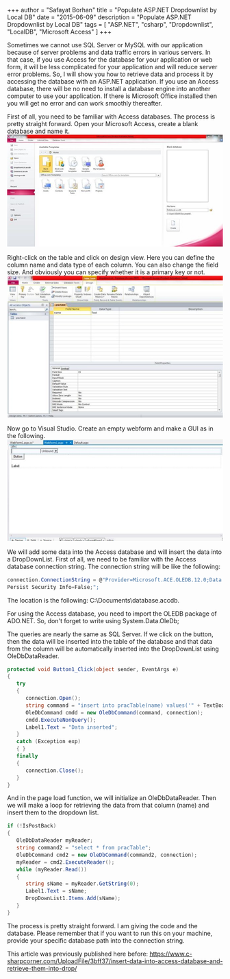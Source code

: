 +++
author = "Safayat Borhan"
title = "Populate ASP.NET Dropdownlist by Local DB"
date = "2015-06-09"
description = "Populate ASP.NET Dropdownlist by Local DB"
tags = [
    "ASP.NET",
    "csharp",
    "Dropdownlist",
    "LocalDB",
    "Microsoft Access"
]
+++

Sometimes we cannot use SQL Server or MySQL with our application because of server problems and data traffic errors in various servers. In that case, if you use Access for the database for your application or web form, it will be less complicated for your application and will reduce server error problems. So, I will show you how to retrieve data and process it by accessing the database with an ASP.NET application. If you use an Access database, there will be no need to install a database engine into another computer to use your application. If there is Microsoft Office installed then you will get no error and can work smoothly thereafter.

First of all, you need to be familiar with Access databases. The process is pretty straight forward. Open your Microsoft Access, create a blank database and name it.
![](1.jpg "")

Right-click on the table and click on design view. Here you can define the column name and data type of each column. You can also change the field size. And obviously you can specify whether it is a primary key or not.
![](2.jpg "")

Now go to Visual Studio. Create an empty webform and make a GUI as in the following.
![](3.jpg "")

We will add some data into the Access database and will insert the data into a DropDownList. First of all, we need to be familiar with the Access database connection string. The connection string will be like the following:
```csharp
connection.ConnectionString = @"Provider=Microsoft.ACE.OLEDB.12.0;Data Source=(location of the file);  
Persist Security Info=False;"; 
```

The location is the following: C:\Documents\database.accdb.

For using the Access database, you need to import the OLEDB package of ADO.NET. So, don't forget to write using System.Data.OleDb;

The queries are nearly the same as SQL Server. If we click on the button, then the data will be inserted into the table of the database and that data from the column will be automatically inserted into the DropDownList using OleDbDataReader.
```csharp
protected void Button1_Click(object sender, EventArgs e)  
{  
   try  
   {  
      connection.Open();  
      string command = "insert into pracTable(name) values('" + TextBox1.Text + "') ";  
      OleDbCommand cmdd = new OleDbCommand(command, connection);  
      cmdd.ExecuteNonQuery();  
      Label1.Text = "Data inserted";  
   }  
   catch (Exception exp)  
   { }  
   finally  
   {  
      connection.Close();  
   }  
} 
```

And in the page load function, we will initialize an OleDbDataReader. Then we will make a loop for retrieving the data from that column (name) and insert them to the dropdown list.
```csharp
if (!IsPostBack)  
{  
   OleDbDataReader myReader;  
   string command2 = "select * from pracTable";  
   OleDbCommand cmd2 = new OleDbCommand(command2, connection);  
   myReader = cmd2.ExecuteReader();  
   while (myReader.Read())  
   {  
      string sName = myReader.GetString(0);  
      Label1.Text = sName;  
      DropDownList1.Items.Add(sName);  
   }  
} 
```

The process is pretty straight forward. I am giving the code and the database. Please remember that if you want to run this on your machine, provide your specific database path into the connection string.

This article was previously published here before: https://www.c-sharpcorner.com/UploadFile/3bff37/insert-data-into-access-database-and-retrieve-them-into-drop/